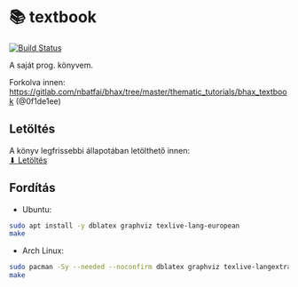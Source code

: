 # 📚 textbook

[![Build Status](https://travis-ci.org/krook1024/textbook.png?branch=master)](https://travis-ci.org/krook1024/textbook)

A saját prog. könyvem.

Forkolva innen: https://gitlab.com/nbatfai/bhax/tree/master/thematic_tutorials/bhax_textbook (@0f1de1ee)

## Letöltés

A könyv legfrissebbi állapotában letölthető innen:  
[⬇ Letöltés](https://github.com/krook1024/textbook/releases)

## Fordítás

- Ubuntu:
```bash
sudo apt install -y dblatex graphviz texlive-lang-european
make
```

- Arch Linux:
```bash
sudo pacman -Sy --needed --noconfirm dblatex graphviz texlive-langextra texlive-science docbook-xsl docbook-xml
make
```

